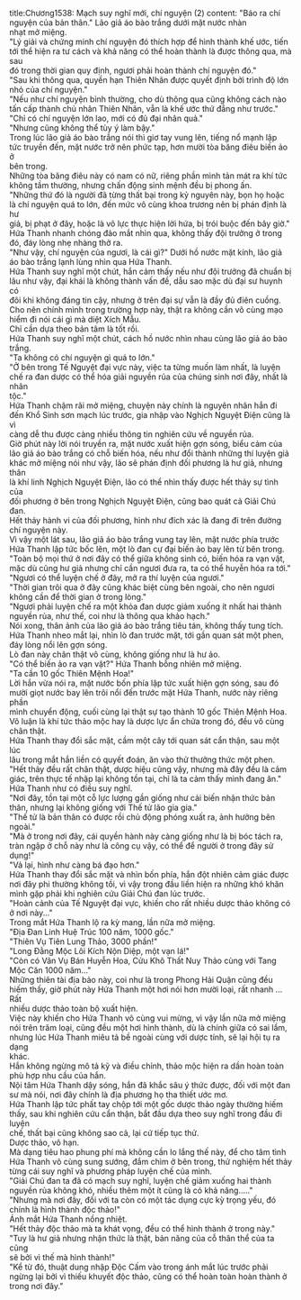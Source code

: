 title:Chương1538: Mạch suy nghĩ mới, chí nguyện (2)
content:
"Báo ra chí nguyện của bản thân." Lão giả áo bào trắng dưới mặt nước nhàn<br>nhạt mở miệng.<br>"Lý giải và chứng minh chí nguyện đó thích hợp để hình thành khế ước, tiến<br>tới thể hiện ra tư cách và khả năng có thể hoàn thành là được thông qua, mà sau<br>đó trong thời gian quy định, ngươi phải hoàn thành chí nguyện đó."<br>"Sau khi thông qua, quyền hạn Thiên Nhãn được quyết định bởi trình độ lớn<br>nhỏ của chí nguyện."<br>"Nếu như chí nguyện bình thường, cho dù thông qua cũng không cách nào<br>tấn cấp thành chủ nhân Thiên Nhãn, vẫn là khế ước thứ đẳng như trước."<br>"Chỉ có chí nguyện lớn lao, mới có đủ đại nhân quả."<br>"Nhưng cũng không thể tùy ý làm bậy."<br>Trong lúc lão giả áo bào trắng nói thì giơ tay vung lên, tiếng nổ mạnh lập<br>tức truyền đến, mặt nước trở nên phức tạp, hơn mười tòa băng điêu biến ảo ở<br>bên trong.<br>Những tòa băng điêu này có nam có nữ, riêng phần mình tản mát ra khí tức<br>không tầm thường, nhưng chấn động sinh mệnh đều bị phong ấn.<br>"Những thứ đó là người đã từng thất bại trong kỷ nguyên này, bọn họ hoặc<br>là chí nguyện quá to lớn, đến mức vô cùng khoa trương nên bị phán định là hư<br>giả, bị phạt ở đây, hoặc là vô lực thực hiện lời hứa, bị trói buộc đến bây giờ."<br>Hứa Thanh nhanh chóng đảo mắt nhìn qua, không thấy đội trưởng ở trong<br>đó, đáy lòng nhẹ nhàng thở ra.<br>"Như vậy, chí nguyện của ngươi, là cái gì?" Dưới hồ nước mặt kính, lão giả<br>áo bào trắng lạnh lùng nhìn qua Hứa Thanh.<br>Hứa Thanh suy nghĩ một chút, hắn cảm thấy nếu như đội trưởng đã chuẩn bị<br>lâu như vậy, đại khái là không thành vấn đề, dẫu sao mặc dù đại sư huynh có<br>đôi khi không đáng tin cậy, nhưng ở trên đại sự vẫn là đầy đủ điên cuồng.<br>Cho nên chính mình trong trường hợp này, thật ra không cần vô cùng mạo<br>hiểm đi nói cái gì mà diệt Xích Mẫu.<br>Chỉ cần dựa theo bản tâm là tốt rồi.<br>Hứa Thanh suy nghĩ một chút, cách hồ nước nhìn nhau cùng lão giả áo bào<br>trắng.<br>"Ta không có chí nguyện gì quá to lớn."<br>"Ở bên trong Tế Nguyệt đại vực này, việc ta từng muốn làm nhất, là luyện<br>chế ra đan dược có thể hóa giải nguyền rủa của chúng sinh nơi đây, nhất là nhân<br>tộc."<br>Hứa Thanh chậm rãi mở miệng, chuyện này chính là nguyên nhân hắn đi<br>đến Khổ Sinh sơn mạch lúc trước, gia nhập vào Nghịch Nguyệt Điện cũng là vì<br>càng dễ thu được càng nhiều thông tin nghiên cứu về nguyền rủa.<br>Giờ phút này lời nói truyền ra, mặt nước xuất hiện gợn sóng, biểu cảm của<br>lão giả áo bào trắng có chỗ biến hóa, nếu như đổi thành những thí luyện giả<br>khác mở miệng nói như vậy, lão sẽ phán định đối phương là hư giả, nhưng thân<br>là khí linh Nghịch Nguyệt Điện, lão có thể nhìn thấy được hết thảy sự tình của<br>đối phương ở bên trong Nghịch Nguyệt Điện, cũng bao quát cả Giải Chú đan.<br>Hết thảy hành vi của đối phương, hình như đích xác là đang đi trên đường<br>chí nguyện này.<br>Vì vậy một lát sau, lão giả áo bào trắng vung tay lên, mặt nước phía trước<br>Hứa Thanh lập tức bốc lên, một lò đan cự đại biến ảo bay lên từ bên trong.<br>"Toàn bộ mọi thứ ở nơi đây có thể giữa không sinh có, biến hóa ra vạn vật,<br>mặc dù cũng hư giả nhưng chỉ cần ngươi đưa ra, ta có thể huyễn hóa ra tới."<br>"Ngươi có thể luyện chế ở đây, mở ra thí luyện của ngươi."<br>"Thời gian trôi qua ở đây cũng khác biệt cùng bên ngoài, cho nên ngươi<br>không cần để thời gian ở trong lòng."<br>"Ngươi phải luyện chế ra một khỏa đan dược giảm xuống ít nhất hai thành<br>nguyền rủa, như thế, coi như là thông qua khảo hạch."<br>Nói xong, thân ảnh của lão giả áo bào trắng tiêu tán, không thấy tung tích.<br>Hứa Thanh nheo mắt lại, nhìn lò đan trước mặt, tới gần quan sát một phen,<br>đáy lòng nổi lên gợn sóng.<br>Lò đan này chân thật vô cùng, không giống như là hư ảo.<br>"Có thể biến ảo ra vạn vật?" Hứa Thanh bỗng nhiên mở miệng.<br>"Ta cần 10 gốc Thiên Mệnh Hoa!"<br>Lời hắn vừa nói ra, mặt nước bốn phía lập tức xuất hiện gợn sóng, sau đó<br>mười giọt nước bay lên trôi nổi đến trước mặt Hứa Thanh, nước này riêng phần<br>mình chuyển động, cuối cùng lại thật sự tạo thành 10 gốc Thiên Mệnh Hoa.<br>Vô luận là khí tức thảo mộc hay là dược lực ẩn chứa trong đó, đều vô cùng<br>chân thật.<br>Hứa Thanh thay đổi sắc mặt, cầm một cây tới quan sát cẩn thận, sau một lúc<br>lâu trong mắt hắn liền có quyết đoán, ăn vào thử thưởng thức một phen.<br>"Hết thảy đều rất chân thật, dược hiệu cũng vậy, nhưng mà đây đều là cảm<br>giác, trên thực tế nhập lại không tồn tại, chỉ là ta cảm thấy mình đang ăn."<br>Hứa Thanh như có điều suy nghĩ.<br>"Nơi đây, tồn tại một cỗ lực lượng gần giống như cải biến nhận thức bản<br>thân, nhưng lại không giống với Thế tử lão gia gia."<br>"Thế tử là bản thân có được rồi chủ động phóng xuất ra, ảnh hưởng bên<br>ngoài."<br>"Mà ở trong nơi đây, cái quyền hành này càng giống như là bị bóc tách ra,<br>tràn ngập ở chỗ này như là công cụ vậy, có thể để người ở trong đây sử dụng!"<br>"Vả lại, hình như càng bá đạo hơn."<br>Hứa Thanh thay đổi sắc mặt và nhìn bốn phía, hắn đột nhiên cảm giác được<br>nơi đây phi thường không tồi, vì vậy trong đầu liền hiện ra những khó khăn<br>mình gặp phải khi nghiên cứu Giải Chú đan lúc trước.<br>"Hoàn cảnh của Tế Nguyệt đại vực, khiến cho rất nhiều dược thảo không có<br>ở nơi này..."<br>Trong mắt Hứa Thanh lộ ra kỳ mang, lần nữa mở miệng.<br>"Địa Đan Linh Huệ Trúc 100 năm, 1000 gốc."<br>"Thiên Vụ Tiên Lung Thảo, 3000 phần!"<br>"Long Đằng Mộc Lôi Kích Nộn Diệp, một vạn lá!"<br>"Còn có Vân Vụ Bán Huyễn Hoa, Cửu Khô Thất Nuy Thảo cùng với Tang<br>Mộc Căn 1000 năm..."<br>Những thiên tài địa bảo này, coi như là trong Phong Hải Quận cũng đều<br>hiếm thấy, giờ phút này Hứa Thanh một hơi nói hơn mười loại, rất nhanh …Rất<br>nhiều dược thảo toàn bộ xuất hiện.<br>Việc này khiến cho Hứa Thanh vô cùng vui mừng, vì vậy lần nữa mở miệng<br>nói trên trăm loại, cũng đều một hơi hình thành, dù là chính giữa có sai lầm,<br>nhưng lúc Hứa Thanh miêu tả bề ngoài cùng với dược tính, sẽ lại hội tụ ra dạng<br>khác.<br>Hắn không ngừng mô tả kỹ và điều chỉnh, thảo mộc hiện ra dần hoàn toàn<br>phù hợp nhu cầu của hắn.<br>Nội tâm Hứa Thanh dậy sóng, hắn đã khắc sâu ý thức được, đối với một đan<br>sư mà nói, nơi đây chính là địa phương họ tha thiết ước mơ.<br>Hứa Thanh lập tức phất tay chộp tới một gốc dược thảo ngày thường hiếm<br>thấy, sau khi nghiên cứu cẩn thận, bắt đầu dựa theo suy nghĩ trong đầu đi luyện<br>chế, thất bại cũng không sao cả, lại cứ tiếp tục thử.<br>Dược thảo, vô hạn.<br>Mà dạng tiêu hao phung phí mà không cần lo lắng thế này, để cho tâm tình<br>Hứa Thanh vô cùng sung sướng, đắm chìm ở bên trong, thử nghiệm hết thảy<br>từng cái suy nghĩ và phương pháp luyện chế của mình.<br>"Giải Chú đan ta đã có mạch suy nghĩ, luyện chế giảm xuống hai thành<br>nguyền rủa không khó, nhiều thêm một ít cũng là có khả năng....."<br>"Nhưng mà nơi đây, đối với ta còn có một tác dụng cực kỳ trọng yếu, đó<br>chính là hình thành độc thảo!"<br>Ánh mắt Hứa Thanh nồng nhiệt.<br>"Hết thảy độc thảo mà ta khát vọng, đều có thể hình thành ở trong này."<br>"Tuy là hư giả nhưng nhận thức là thật, bản năng của cỗ thân thể của ta cũng<br>sẽ bởi vì thế mà hình thành!"<br>"Kể từ đó, thuật dung nhập Độc Cấm vào trong ánh mắt lúc trước phải<br>ngừng lại bởi vì thiếu khuyết độc thảo, cũng có thể hoàn toàn hoàn thành ở<br>trong nơi đây."